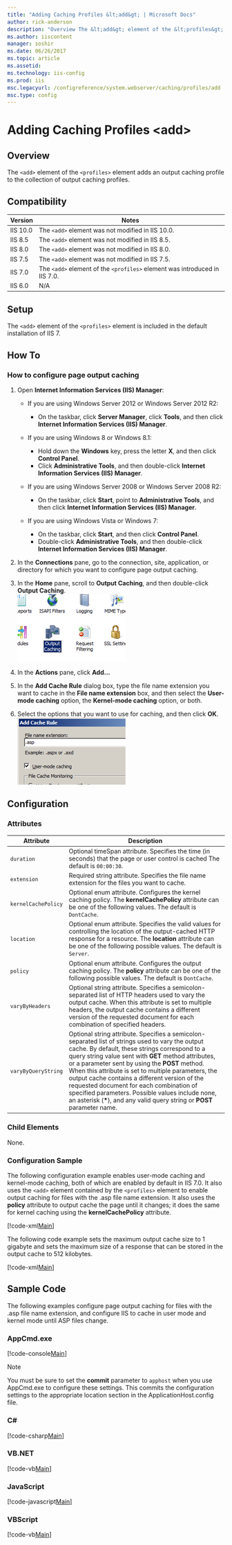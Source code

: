 ```yaml
---
title: "Adding Caching Profiles &lt;add&gt; | Microsoft Docs"
author: rick-anderson
description: "Overview The &lt;add&gt; element of the &lt;profiles&gt; element adds an output caching profile to the collection of output caching profiles. Compatibility V..."
ms.author: iiscontent
manager: soshir
ms.date: 06/26/2017
ms.topic: article
ms.assetid: 
ms.technology: iis-config
ms.prod: iis
msc.legacyurl: /configreference/system.webserver/caching/profiles/add
msc.type: config
---
```

Adding Caching Profiles &lt;add&gt;
====================
<a id="001"></a>
## Overview

The `<add>` element of the `<profiles>` element adds an output caching profile to the collection of output caching profiles.

<a id="002"></a>
## Compatibility

| Version | Notes |
| --- | --- |
| IIS 10.0 | The `<add>` element was not modified in IIS 10.0. |
| IIS 8.5 | The `<add>` element was not modified in IIS 8.5. |
| IIS 8.0 | The `<add>` element was not modified in IIS 8.0. |
| IIS 7.5 | The `<add>` element was not modified in IIS 7.5. |
| IIS 7.0 | The `<add>` element of the `<profiles>` element was introduced in IIS 7.0. |
| IIS 6.0 | N/A |

<a id="003"></a>
## Setup

The `<add>` element of the `<profiles>` element is included in the default installation of IIS 7.

<a id="004"></a>
## How To

### How to configure page output caching

1. Open **Internet Information Services (IIS) Manager**: 

    - If you are using Windows Server 2012 or Windows Server 2012 R2: 

        - On the taskbar, click **Server Manager**, click **Tools**, and then click **Internet Information Services (IIS) Manager**.
    - If you are using Windows 8 or Windows 8.1: 

        - Hold down the **Windows** key, press the letter **X**, and then click **Control Panel**.
        - Click **Administrative Tools**, and then double-click **Internet Information Services (IIS) Manager**.
    - If you are using Windows Server 2008 or Windows Server 2008 R2: 

        - On the taskbar, click **Start**, point to **Administrative Tools**, and then click **Internet Information Services (IIS) Manager**.
    - If you are using Windows Vista or Windows 7: 

        - On the taskbar, click **Start**, and then click **Control Panel**.
        - Double-click **Administrative Tools**, and then double-click **Internet Information Services (IIS) Manager**.
2. In the **Connections** pane, go to the connection, site, application, or directory for which you want to configure page output caching.
3. In the **Home** pane, scroll to **Output Caching**, and then double-click **Output Caching**.  
    [![](add/_static/image2.png)](add/_static/image1.png)
4. In the **Actions** pane, click **Add...**
5. In the **Add Cache Rule** dialog box, type the file name extension you want to cache in the **File name extension** box, and then select the **User-mode caching** option, the **Kernel-mode caching** option, or both.
6. Select the options that you want to use for caching, and then click **OK**.  
    [![](add/_static/image4.png)](add/_static/image3.png)

<a id="005"></a>
## Configuration

### Attributes

| Attribute | Description |
| --- | --- |
| `duration` | Optional timeSpan attribute. Specifies the time (in seconds) that the page or user control is cached The default is `00:00:30`. |
| `extension` | Required string attribute. Specifies the file name extension for the files you want to cache. |
| `kernelCachePolicy` | Optional enum attribute. Configures the kernel caching policy. The **kernelCachePolicy** attribute can be one of the following values. The default is `DontCache`. | Value | Description | | --- | --- | | `DontCache` | Content is not cached. The numeric value is `0`. | | `CacheUntilChange` | Content is only cached until the content changes. The numeric value is `1`. | | `CacheForTimePeriod` | Content is cached for the length of time specified by the duration attribute. The numeric value is `2`. | | `DisableCache` | The cache is disabled and no caching will occur. The numeric value is `3`. | |
| `location` | Optional enum attribute. Specifies the valid values for controlling the location of the output-cached HTTP response for a resource. The **location** attribute can be one of the following possible values. The default is `Server`. | Value | Description | | --- | --- | | `Any` | The output cache can be located on the browser client (where the request originated), on a proxy server (or any other server) participating in the request, or on the server where the request was processed. The numeric value is `0`. | | `Client` | The output cache is located on the browser client where the request originated. The numeric value is `1`. | | `Downstream` | The output cache can be stored in any HTTP 1.1 cache-capable devices other than the origin server. This includes proxy servers and the client that made the request. The numeric value is `2`. | | `Server` | The output cache is located on the Web server where the request was processed. The numeric value is `3`. | | `None` | The output cache is disabled for the requested page. The numeric value is `4`. | | `ServerAndClient` | The output cache can be stored only at the origin server or at the requesting client. Proxy servers are not allowed to cache the response. The numeric value is `5`. | |
| `policy` | Optional enum attribute. Configures the output caching policy. The **policy** attribute can be one of the following possible values. The default is `DontCache`. | Value | Description | | --- | --- | | `DontCache` | Content is not cached. The numeric value is `0`. | | `CacheUntilChange` | Content is only cached until the content changes. The numeric value is `1`. | | `CacheForTimePeriod` | Content is cached for the length of time specified by the duration attribute. The numeric value is `2`. | | `DisableCache` | The cache is disabled and no caching will occur. The numeric value is `3`. | |
| `varyByHeaders` | Optional string attribute. Specifies a semicolon-separated list of HTTP headers used to vary the output cache. When this attribute is set to multiple headers, the output cache contains a different version of the requested document for each combination of specified headers. |
| `varyByQueryString` | Optional string attribute. Specifies a semicolon-separated list of strings used to vary the output cache. By default, these strings correspond to a query string value sent with **GET** method attributes, or a parameter sent by using the **POST** method. When this attribute is set to multiple parameters, the output cache contains a different version of the requested document for each combination of specified parameters. Possible values include none, an asterisk (**\***), and any valid query string or **POST** parameter name. |

### Child Elements

None.

### Configuration Sample

The following configuration example enables user-mode caching and kernel-mode caching, both of which are enabled by default in IIS 7.0. It also uses the `<add>` element contained by the `<profiles>` element to enable output caching for files with the .asp file name extension. It also uses the **policy** attribute to output cache the page until it changes; it does the same for kernel caching using the **kernelCachePolicy** attribute.

[!code-xml[Main](add/samples/sample1.xml)]

The following code example sets the maximum output cache size to 1 gigabyte and sets the maximum size of a response that can be stored in the output cache to 512 kilobytes.

[!code-xml[Main](add/samples/sample2.xml)]

<a id="006"></a>
## Sample Code

The following examples configure page output caching for files with the .asp file name extension, and configure IIS to cache in user mode and kernel mode until ASP files change.

### AppCmd.exe

[!code-console[Main](add/samples/sample3.cmd)]

> [!NOTE]
> You must be sure to set the **commit** parameter to `apphost` when you use AppCmd.exe to configure these settings. This commits the configuration settings to the appropriate location section in the ApplicationHost.config file.

### C#

[!code-csharp[Main](add/samples/sample4.cs)]

### VB.NET

[!code-vb[Main](add/samples/sample5.vb)]

### JavaScript

[!code-javascript[Main](add/samples/sample6.js)]

### VBScript

[!code-vb[Main](add/samples/sample7.vb)]
